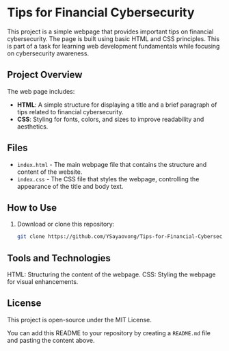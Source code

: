 # Tips for Financial Cybersecurity

This project is a simple webpage that provides important tips on financial cybersecurity. The page is built using basic HTML and CSS principles. This is part of a task for learning web development fundamentals while focusing on cybersecurity awareness.

## Project Overview

The web page includes:
- **HTML**: A simple structure for displaying a title and a brief paragraph of tips related to financial cybersecurity.
- **CSS**: Styling for fonts, colors, and sizes to improve readability and aesthetics.

## Files

- `index.html` - The main webpage file that contains the structure and content of the website.
- `index.css` - The CSS file that styles the webpage, controlling the appearance of the title and body text.

## How to Use

1. Download or clone this repository:
   ```bash
   git clone https://github.com/YSayaovong/Tips-for-Financial-Cybersecurity.git

## Tools and Technologies
HTML: Structuring the content of the webpage.
CSS: Styling the webpage for visual enhancements.

## License
This project is open-source under the MIT License.

You can add this README to your repository by creating a `README.md` file and pasting the content above. 
